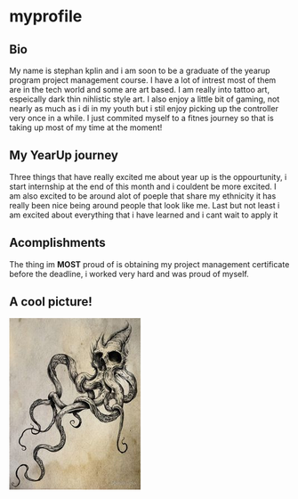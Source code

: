 # myprofile
## Bio
My name is stephan kplin and i am soon to be a graduate of the yearup program project management course. I have a lot of intrest most of them are in the tech world and some are art based. I am really into tattoo art, espeically dark thin nihlistic style art. I also enjoy a little bit of gaming, not nearly as much as i di in my youth but i stil enjoy picking up the controller very once in a while. I just commited myself to a fitnes journey so that is taking up most of my time at the moment!
## My YearUp journey
Three things that have really  excited me about year up is the oppourtunity, i start internship at the end of this month and i couldent be more excited. I am also excited to be around alot of poeple that share my ethnicity it has really been nice being around people that look like me. Last but not least i am excited about everything that i have learned and i cant wait to apply it
## **Acomplishments** 
The thing im **MOST** proud of is obtaining my project management certificate before the deadline, i worked very hard and was proud of myself.
## A cool picture!
![alt text](octocreep.jpg)
